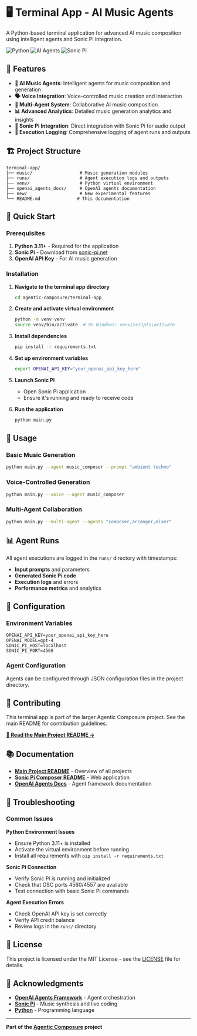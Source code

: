 # 🖥️ Terminal App - AI Music Agents

A Python-based terminal application for advanced AI music composition using intelligent agents and Sonic Pi integration.

![Python](https://img.shields.io/badge/Python-3.11+-blue)
![AI Agents](https://img.shields.io/badge/AI-Agents-green)
![Sonic Pi](https://img.shields.io/badge/Sonic%20Pi-Integration-orange)

## 🚀 Features

- **🤖 AI Music Agents**: Intelligent agents for music composition and generation
- **🗣️ Voice Integration**: Voice-controlled music creation and interaction
- **🤝 Multi-Agent System**: Collaborative AI music composition
- **📊 Advanced Analytics**: Detailed music generation analytics and insights
- **🎵 Sonic Pi Integration**: Direct integration with Sonic Pi for audio output
- **📝 Execution Logging**: Comprehensive logging of agent runs and outputs

## 🏗️ Project Structure

```
terminal-app/
├── music/                  # Music generation modules
├── runs/                   # Agent execution logs and outputs
├── venv/                   # Python virtual environment
├── openai_agents_docs/     # OpenAI agents documentation
├── new/                    # New experimental features
└── README.md              # This documentation
```

## 🚀 Quick Start

### Prerequisites

1. **Python 3.11+** - Required for the application
2. **Sonic Pi** - Download from [sonic-pi.net](https://sonic-pi.net)
3. **OpenAI API Key** - For AI music generation

### Installation

1. **Navigate to the terminal app directory**
   ```bash
   cd agentic-composure/terminal-app
   ```

2. **Create and activate virtual environment**
   ```bash
   python -m venv venv
   source venv/bin/activate  # On Windows: venv\Scripts\activate
   ```

3. **Install dependencies**
   ```bash
   pip install -r requirements.txt
   ```

4. **Set up environment variables**
   ```bash
   export OPENAI_API_KEY="your_openai_api_key_here"
   ```

5. **Launch Sonic Pi**
   - Open Sonic Pi application
   - Ensure it's running and ready to receive code

6. **Run the application**
   ```bash
   python main.py
   ```

## 🎯 Usage

### Basic Music Generation
```bash
python main.py --agent music_composer --prompt "ambient techno"
```

### Voice-Controlled Generation
```bash
python main.py --voice --agent music_composer
```

### Multi-Agent Collaboration
```bash
python main.py --multi-agent --agents "composer,arranger,mixer"
```

## 📊 Agent Runs

All agent executions are logged in the `runs/` directory with timestamps:
- **Input prompts** and parameters
- **Generated Sonic Pi code**
- **Execution logs** and errors
- **Performance metrics** and analytics

## 🔧 Configuration

### Environment Variables
```env
OPENAI_API_KEY=your_openai_api_key_here
OPENAI_MODEL=gpt-4
SONIC_PI_HOST=localhost
SONIC_PI_PORT=4560
```

### Agent Configuration
Agents can be configured through JSON configuration files in the project directory.

## 🤝 Contributing

This terminal app is part of the larger Agentic Composure project. See the main README for contribution guidelines.

**[📖 Read the Main Project README →](../README.md)**

## 📚 Documentation

- **[Main Project README](../README.md)** - Overview of all projects
- **[Sonic Pi Composer README](../sonic-pi-composer/README.md)** - Web application
- **[OpenAI Agents Docs](./openai_agents_docs/)** - Agent framework documentation

## 🐛 Troubleshooting

### Common Issues

**Python Environment Issues**
- Ensure Python 3.11+ is installed
- Activate the virtual environment before running
- Install all requirements with `pip install -r requirements.txt`

**Sonic Pi Connection**
- Verify Sonic Pi is running and initialized
- Check that OSC ports 4560/4557 are available
- Test connection with basic Sonic Pi commands

**Agent Execution Errors**
- Check OpenAI API key is set correctly
- Verify API credit balance
- Review logs in the `runs/` directory

## 📝 License

This project is licensed under the MIT License - see the [LICENSE](../LICENSE) file for details.

## 🙏 Acknowledgments

- **[OpenAI Agents Framework](https://github.com/openai/openai-agents)** - Agent orchestration
- **[Sonic Pi](https://sonic-pi.net)** - Music synthesis and live coding
- **[Python](https://python.org)** - Programming language

---

**Part of the [Agentic Composure](../README.md) project** 